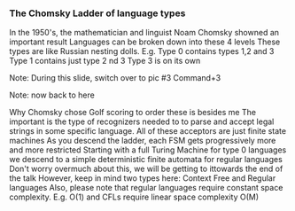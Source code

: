 ### The Chomsky Ladder of language types

In the 1950's, the mathematician and linguist Noam Chomsky showned an important result
Languages can be broken down into these 4 levels
These types are like Russian nesting dolls. E.g. Type 0 contains types 1,2 and 3
Type 1 contains just type 2 nd 3
Type 3 is on its own

Note: During this slide, switch over to pic #3 Command+3



Note: now back to here

Why Chomsky chose Golf scoring to order these is besides me
The important is the type of recognizers needed to to parse and accept legal strings in some specific language.
All of these acceptors are just finite state machines
As you descend the ladder, each FSM gets progressively more and more restricted
Starting with a full Turing Machine for type 0 languages
we descend to a simple deterministic finite automata for regular languages
Don't worry overmuch about this, we will be getting to ittowards the end of the talk
However, keep in mind two types here: Context Free and Regular languages
Also, please note that regular languages require constant space complexity. E.g. O(1)
and CFLs require linear space complexity O(M)